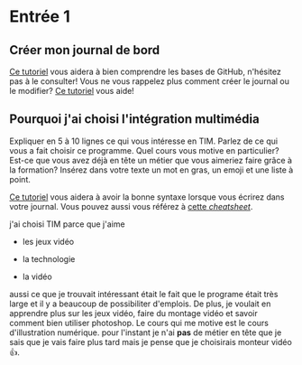 # Entrée 1
## Créer mon journal de bord
[Ce tutoriel](https://guides.github.com/activities/hello-world/) vous aidera à bien comprendre les bases de GitHub, n'hésitez pas à le consulter!
Vous ne vous rappelez plus comment créer le journal ou le modifier? [Ce tutoriel](https://youtu.be/lX3bpuLK_Sg) vous aide! 

## Pourquoi j'ai choisi l'intégration multimédia
Expliquer en 5 à 10 lignes ce qui vous intéresse en TIM. Parlez de ce qui vous a fait choisir ce programme. Quel cours vous motive en particulier? Est-ce que vous avez déjà en tête un métier que vous aimeriez faire grâce à la formation? Insérez dans votre texte un mot en gras, un emoji et une liste à point. 

[Ce tutoriel](https://guides.github.com/features/mastering-markdown/) vous aidera à avoir la bonne syntaxe lorsque vous écrirez dans votre journal. Vous pouvez aussi vous référez à [cette *cheatsheet*](https://github.com/tchapi/markdown-cheatsheet/blob/master/README.md). 


j'ai choisi TIM parce que j'aime
- les jeux vidéo 
* la technologie
+ la vidéo

aussi ce que je trouvait intéressant était le fait que le programe était très large et il y a beaucoup de possibiliter d'emplois. De plus, je voulait en apprendre plus sur les jeux vidéo, faire du montage vidéo et savoir comment bien utiliser photoshop. Le cours qui me motive est le cours d'illustration numérique. pour l'instant je n'ai **pas** de métier en tête que je sais que je vais faire plus tard mais je pense que je choisirais monteur vidéo 👍.  
